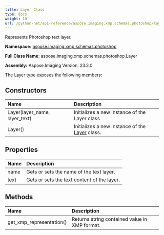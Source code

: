 ```yaml
---
title: Layer Class
type: docs
weight: 10
url: /python-net/api-reference/aspose.imaging.xmp.schemas.photoshop/layer/
---
```


Represents Photoshop text layer.

**Namespace:** [aspose.imaging.xmp.schemas.photoshop](/imaging/python-net/api-reference/aspose.imaging.xmp.schemas.photoshop/)

**Full Class Name:** aspose.imaging.xmp.schemas.photoshop.Layer

**Assembly:**  Aspose.Imaging Version: 23.3.0

The Layer type exposes the following members:
## **Constructors**
|**Name**|**Description**|
| :- | :- |
|Layer(layer_name, layer_text)|Initializes a new instance of the Layer class|
|Layer()|Initializes a new instance of the [Layer](/imaging/python-net/api-reference/aspose.imaging.xmp.schemas.photoshop/layer/) class.|
## **Properties**
|**Name**|**Description**|
| :- | :- |
|name|Gets or sets the name of the text layer.|
|text|Gets or sets the text content of the layer.|
## **Methods**
|**Name**|**Description**|
| :- | :- |
|get_xmp_representation()|Returns string contained value in XMP format.|
